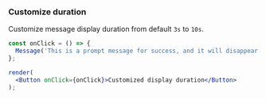 ### Customize duration

Customize message display duration from default `3s` to `10s`.

<!--start-code-->

```jsx
const onClick = () => {
  Message('This is a prompt message for success, and it will disappear in 10 seconds', 10000);
};

render(
  <Button onClick={onClick}>Customized display duration</Button>
);
```

<!--end-code-->
